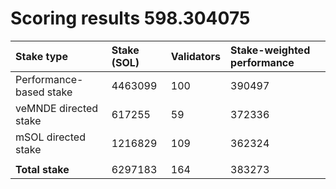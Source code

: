# Scoring results 598.304075

| Stake type              | Stake (SOL) | Validators | Stake-weighted performance |
|:------------------------|:------------|:-----------|:---------------------------|
| Performance-based stake | 4463099     | 100        | 390497                     |
| veMNDE directed stake   | 617255      | 59         | 372336                     |
| mSOL directed stake     | 1216829     | 109        | 362324                     |
|                         |             |            |                            |
| **Total stake**         | 6297183     | 164        | 383273                     |
